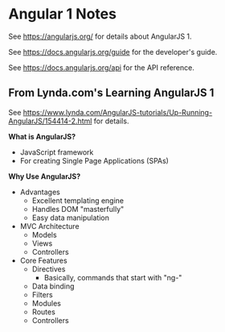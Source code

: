 # Angular 1 Notes

See https://angularjs.org/ for details about AngularJS 1.

See https://docs.angularjs.org/guide for the developer's guide.

See https://docs.angularjs.org/api for the API reference.

## From Lynda.com's Learning AngularJS 1

See https://www.lynda.com/AngularJS-tutorials/Up-Running-AngularJS/154414-2.html
for details.

**What is AngularJS?**

* JavaScript framework
* For creating Single Page Applications (SPAs)

**Why Use AngularJS?**

* Advantages
  - Excellent templating engine
  - Handles DOM "masterfully"
  - Easy data manipulation
* MVC Architecture
  - Models
  - Views
  - Controllers
* Core Features
  - Directives
    + Basically, commands that start with "ng-"
  - Data binding
  - Filters
  - Modules
  - Routes
  - Controllers
  

